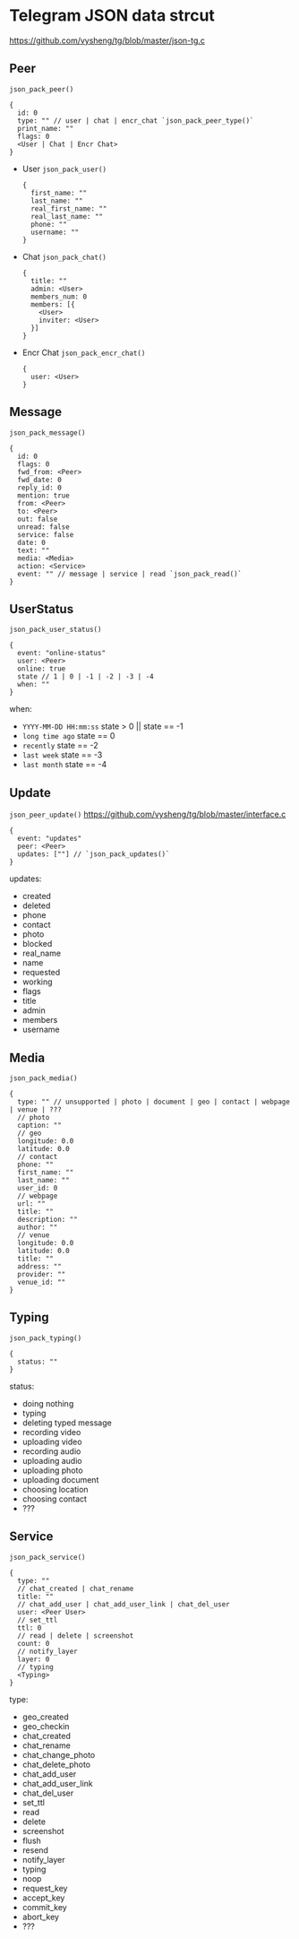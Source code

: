 # Telegram JSON data strcut

https://github.com/vysheng/tg/blob/master/json-tg.c

## Peer

`json_pack_peer()`

```
{
  id: 0
  type: "" // user | chat | encr_chat `json_pack_peer_type()`
  print_name: ""
  flags: 0
  <User | Chat | Encr Chat>
}
```

* User `json_pack_user()`

    ```
    {
      first_name: ""
      last_name: ""
      real_first_name: ""
      real_last_name: ""
      phone: ""
      username: ""
    }
    ```

* Chat `json_pack_chat()`

    ```
    {
      title: ""
      admin: <User>
      members_num: 0
      members: [{
        <User>
        inviter: <User>
      }]
    }
    ```

* Encr Chat `json_pack_encr_chat()`

    ```
    {
      user: <User>
    }
    ```

## Message

`json_pack_message()`

```
{
  id: 0
  flags: 0
  fwd_from: <Peer>
  fwd_date: 0
  reply_id: 0
  mention: true
  from: <Peer>
  to: <Peer>
  out: false
  unread: false
  service: false
  date: 0
  text: ""
  media: <Media>
  action: <Service>
  event: "" // message | service | read `json_pack_read()`
}
```

## UserStatus

`json_pack_user_status()`

```
{
  event: "online-status"
  user: <Peer>
  online: true
  state // 1 | 0 | -1 | -2 | -3 | -4
  when: ""
}
```

when:

* `YYYY-MM-DD HH:mm:ss` state > 0 || state == -1
* `long time ago` state == 0
* `recently` state == -2
* `last week` state == -3
* `last month` state == -4

## Update

`json_peer_update()` https://github.com/vysheng/tg/blob/master/interface.c

```
{
  event: "updates"
  peer: <Peer>
  updates: [""] // `json_pack_updates()`
}
```

updates:

* created
* deleted
* phone
* contact
* photo
* blocked
* real_name
* name
* requested
* working
* flags
* title
* admin
* members
* username

## Media

`json_pack_media()`

```
{
  type: "" // unsupported | photo | document | geo | contact | webpage | venue | ???
  // photo
  caption: ""
  // geo
  longitude: 0.0
  latitude: 0.0
  // contact
  phone: ""
  first_name: ""
  last_name: ""
  user_id: 0
  // webpage
  url: ""
  title: ""
  description: ""
  author: ""
  // venue
  longitude: 0.0
  latitude: 0.0
  title: ""
  address: ""
  provider: ""
  venue_id: ""
}
```

## Typing

`json_pack_typing()`

```
{
  status: ""
}
```

status:

* doing nothing
* typing
* deleting typed message
* recording video
* uploading video
* recording audio
* uploading audio
* uploading photo
* uploading document
* choosing location
* choosing contact
* ???

## Service

`json_pack_service()`

```
{
  type: ""
  // chat_created | chat_rename
  title: ""
  // chat_add_user | chat_add_user_link | chat_del_user
  user: <Peer User>
  // set_ttl
  ttl: 0
  // read | delete | screenshot
  count: 0
  // notify_layer
  layer: 0
  // typing
  <Typing>
}
```

type:

* geo_created
* geo_checkin
* chat_created
* chat_rename
* chat_change_photo
* chat_delete_photo
* chat_add_user
* chat_add_user_link
* chat_del_user
* set_ttl
* read
* delete
* screenshot
* flush
* resend
* notify_layer
* typing
* noop
* request_key
* accept_key
* commit_key
* abort_key
* ???

